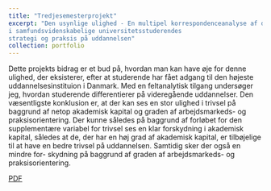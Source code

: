```yaml
---
title: "Tredjesemesterprojekt"
excerpt: "Den usynlige ulighed - En multipel korrespondenceanalyse af distinktioner
i samfundsvidenskabelige universitetsstuderendes
strategi og praksis på uddannelsen"
collection: portfolio
---
```


Dette projekts bidrag er et bud på, hvordan man kan have øje for denne ulighed, der eksisterer, efter at studerende har fået adgang til den højeste uddannelsesinstituion i Danmark. Med en feltanalytisk tilgang undersøger jeg, hvordan studerende differentierer på videregående uddannelser. Den væsentligste konklusion er, at der kan ses en stor ulighed i trivsel på baggrund af netop akademisk kapital og graden af arbejdsmarkeds- og praksisorientering. Der kunne således på baggrund af forløbet for den supplementære variabel for trivsel ses en klar forskydning i akademisk kapital, således at de, der har en høj grad af akademisk kapital, er tilbøjelige til at have en bedre trivsel på uddannelsen. Samtidig sker der også en mindre for- skydning på baggrund af graden af arbejdsmarkeds- og praksisorientering.



[PDF](https://github.com/trinecosmusnobel/Tredjesemesterprojekt/raw/176ae0aa5235dbdf0edd65a5e77f69428457afb6/Den%20usynlige%20ulighed%20-%20rapport.pdf "PDF")
